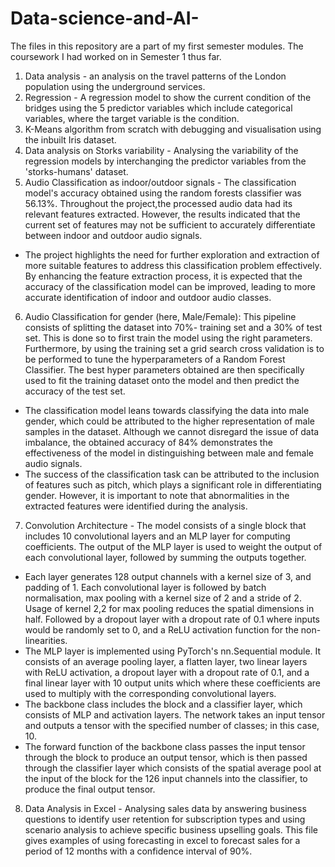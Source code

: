# Data-science-and-AI-
The files in this repository are a part of my first semester modules. The coursework I had worked on in Semester 1 thus far.
1. Data analysis - an analysis on the travel patterns of the London population using the underground services. 
2. Regression - A regression model to show the current condition of the bridges using the 5 predictor variables which include categorical variables, where the target variable is the condition.
3. K-Means algorithm from scratch with debugging and visualisation using the inbuilt Iris dataset. 
4. Data analysis on Storks variability - Analysing the variability of the regression models by interchanging the predictor variables from the 'storks-humans' dataset.  
5. Audio Classification as indoor/outdoor signals - The classification model's accuracy obtained using the random forests classifier was 56.13%.
Throughout the project,the processed audio data had its relevant features extracted. However, the results indicated that the current set of features may not be sufficient to accurately differentiate between indoor and outdoor audio signals.
- The project highlights the need for further exploration and extraction of more suitable features to address this classification problem effectively. By enhancing the feature extraction process, it is expected that the accuracy of the classification model can be improved, leading to more accurate identification of indoor and outdoor audio classes.
6. Audio Classification for gender (here, Male/Female): This pipeline consists of splitting the dataset into 70%- training set and a 30% of test set. This is done so to first train the model using the right parameters. Furthermore, by using the training set a grid search cross validation is to be performed to tune the hyperparameters of a Random Forest Classifier. The best hyper parameters obtained are then specifically used to fit the training dataset onto the model and then predict the accuracy of the test set. 
- The classification model leans towards classifying the data into male gender, which could be attributed to the higher representation of male samples in the dataset. Although we cannot disregard the issue of data imbalance, the obtained accuracy of 84% demonstrates the effectiveness of the model in distinguishing between male and female audio signals.
- The success of the classification task can be attributed to the inclusion of features such as pitch, which plays a significant role in differentiating gender. However, it is important to note that abnormalities in the extracted features were identified during the analysis.
7. Convolution Architecture - The model consists of a single block that includes 10 convolutional layers and an MLP layer for computing coefficients. The output of the MLP layer is used to weight the output of each convolutional layer, followed by summing the outputs together.
- Each layer generates 128 output channels with a kernel size of 3, and padding of 1. Each convolutional layer is followed by batch normalisation, max pooling with a kernel size of 2 and a stride of 2. Usage of kernel 2,2 for max pooling reduces the spatial dimensions in half. Followed by a dropout layer with a dropout rate of 0.1 where inputs would be randomly set to 0, and a ReLU activation function for the non-linearities.
- The MLP layer is implemented using PyTorch's nn.Sequential module. It consists of an average pooling layer, a flatten layer, two linear layers with ReLU activation, a dropout layer with a dropout rate of 0.1, and a final linear layer with 10 output units which where these coefficients are used to multiply with the corresponding convolutional layers.
- The backbone class includes the block and a classifier layer, which consists of MLP and activation layers. The network takes an input tensor and outputs a tensor with the specified number of classes; in this case, 10.
- The forward function of the backbone class passes the input tensor through the block to produce an output tensor, which is then passed through the classifier layer which consists of the spatial average pool at the input of the block for the 126 input channels into the classifier, to produce the final output tensor.

8. Data Analysis in Excel - Analysing sales data by answering business questions to identify user retention for subscription types and using scenario analysis to achieve specific business upselling goals. This file gives examples of using forecasting in excel to forecast sales for a period of 12 months with a confidence interval of 90%. 
